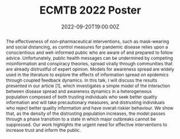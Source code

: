 ---
title: ECMTB 2022 Poster

event: 12th European Conference on Mathematical and Theoretical Biology
event_url: https://ecmtb2022.org/

location: University of Heidelberg
address:
  street: Grabengasse 1, 69117
  city: Heidelberg
  country: Germany

summary: Poster presented at the 12th ECMTB Conference (2022).
abstract: 'The effectiveness of non-pharmaceutical interventions, such as mask-wearing and social
distancing, as control measures for pandemic disease relies upon a conscientious and
well-informed public who are aware of and prepared to follow advice. Unfortunately, public
health messages can be undermined by competing misinformation and conspiracy theories,
spread virally through communities that are already distrustful of expert opinion. Models
for awareness spread are widely used in the literature to explore the effects of information
spread on epidemics through coupled feedback dynamics. In this talk, I will discuss the
results presented in our article [1], which investigates a simple model of the interaction
between disease spread and awareness dynamics in a heterogeneous population composed
of both trusting individuals who seek better quality information and will take precautionary
measures, and distrusting individuals who reject better quality information and have overall
riskier behaviour. We show that, as the density of the distrusting population increases,
the model passes through a phase transition to a state in which major outbreaks cannot
be suppressed. Our work highlights the urgent need for effective interventions to increase
trust and inform the public.'

references: '[1] A. Sontag, T. Rogers and C. A. Yates, Misinformation can prevent the suppression of
epidemics, J. R. Soc. Interface, 19:20210668, 2022.'

# Talk start and end times.
#   End time can optionally be hidden by prefixing the line with `#`.
date: '2022-09-20T19:00:00Z'
date_end: '2022-09-20T21:00:00Z'
all_day: false

# Schedule page publish date (NOT talk date).
publishDate: '2017-01-01T00:00:00Z'

authors: [admin, Tim Rogers and Kit Yates]
tags: []

# Is this a featured talk? (true/false)
featured: false

image:
  caption: ''
  focal_point: Right

url_code: ''
url_pdf: 'example.pdf'
url_slides: ''
url_video: ''
---